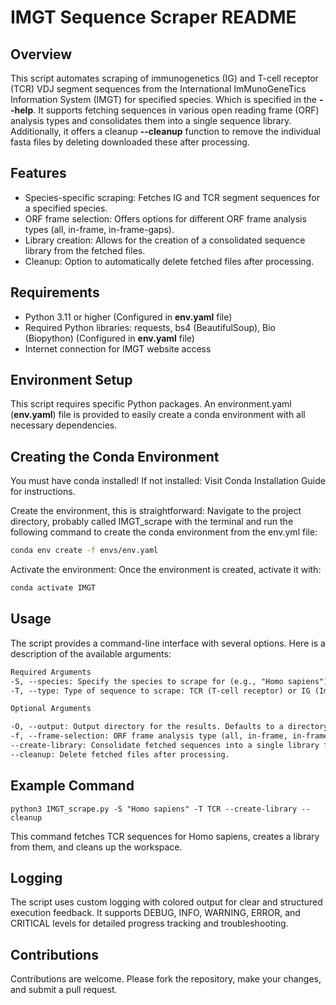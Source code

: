 # IMGT Sequence Scraper README

## Overview

This script automates scraping of immunogenetics (IG) and T-cell receptor (TCR) VDJ segment sequences from the International ImMunoGeneTics Information System (IMGT) for specified species. Which is specified in the **--help**. It supports fetching sequences in various open reading frame (ORF) analysis types and consolidates them into a single sequence library. Additionally, it offers a cleanup **--cleanup** function to remove the individual fasta files by deleting downloaded these after processing.

## Features

- Species-specific scraping: Fetches IG and TCR segment sequences for a specified species.
- ORF frame selection: Offers options for different ORF frame analysis types (all, in-frame, in-frame-gaps).
- Library creation: Allows for the creation of a consolidated sequence library from the fetched files.
- Cleanup: Option to automatically delete fetched files after processing.

## Requirements

- Python 3.11 or higher (Configured in **env.yaml** file)
- Required Python libraries: requests, bs4 (BeautifulSoup), Bio (Biopython) (Configured in **env.yaml** file)
- Internet connection for IMGT website access

## Environment Setup

This script requires specific Python packages. An environment.yaml (**env.yaml**) file is provided to easily create a conda environment with all necessary dependencies.

## Creating the Conda Environment

You must have conda installed! If not installed: Visit Conda Installation Guide for instructions.

Create the environment, this is straightforward: Navigate to the project directory, probably called IMGT_scrape with the terminal and run the following command to create the conda environment from the env.yml file:

```bash
conda env create -f envs/env.yaml
```

Activate the environment: Once the environment is created, activate it with:

``` bash
conda activate IMGT
```

## Usage

The script provides a command-line interface with several options. Here is a description of the available arguments:

``` txt
Required Arguments
-S, --species: Specify the species to scrape for (e.g., "Homo sapiens"). Script handles capitalization automatically.
-T, --type: Type of sequence to scrape: TCR (T-cell receptor) or IG (Immunoglobulin).

Optional Arguments

-O, --output: Output directory for the results. Defaults to a directory based on the species name.
-f, --frame-selection: ORF frame analysis type (all, in-frame, in-frame-gaps).
--create-library: Consolidate fetched sequences into a single library file.
--cleanup: Delete fetched files after processing.
```

## Example Command

```python3 IMGT_scrape.py -S "Homo sapiens" -T TCR --create-library --cleanup```

This command fetches TCR sequences for Homo sapiens, creates a library from them, and cleans up the workspace.

## Logging

The script uses custom logging with colored output for clear and structured execution feedback. It supports DEBUG, INFO, WARNING, ERROR, and CRITICAL levels for detailed progress tracking and troubleshooting.

## Contributions

Contributions are welcome. Please fork the repository, make your changes, and submit a pull request.